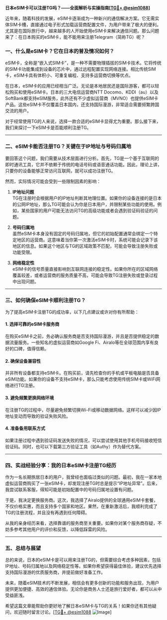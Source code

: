 **日本eSIM卡可以注册TG吗？——全面解析与实操指南[[TG💪+ @esim1088](https://t.me/s/esim1088)]**

近年来，随着科技的发展，eSIM卡逐渐成为一种新兴的通信解决方案。它无需实体SIM卡槽，直接通过电子形式加载运营商配置文件，为用户带来了极大的便利。尤其是在国际旅行中，越来越多的人开始使用eSIM卡来解决通信问题。那么问题来了：在日本购买的eSIM卡，能不能用来注册Telegram（简称TG）呢？

### 一、什么是eSIM卡？它在日本的普及情况如何？

eSIM卡，全称是“嵌入式SIM卡”，是一种不需要物理插拔的SIM卡技术。它将传统的SIM卡功能集成到设备的芯片中，通过远程配置实现网络连接。相比传统SIM卡，eSIM卡具有体积小、可重复编程、支持多运营商切换等优点。

在日本，eSIM卡的应用已经相当广泛。无论是本地居民还是国际游客，都可以轻松购买和使用eSIM卡。日本的三大电信运营商NTT Docomo、KDDI（au）以及SoftBank都支持eSIM服务，此外还有不少虚拟运营商（MVNO）也提供eSIM卡产品。这些eSIM卡不仅覆盖日本国内，还支持国际漫游，非常适合需要频繁跨国交流的用户。

对于经常使用TG的人来说，选择一款合适的eSIM卡显得尤为重要。那么接下来，我们来探讨一下eSIM卡是否能顺利注册TG。

---

### 二、eSIM卡能否注册TG？关键在于IP地址与号码归属地

要回答这个问题，我们需要从技术层面进行分析。首先，TG是一个基于互联网的即时通讯工具，它并不依赖于传统的电话号码或语音通话功能。因此，理论上讲，只要你的设备能够正常访问互联网，就可以成功注册TG。

然而，实际情况可能会受到一些限制因素的影响：

1. **IP地址问题**  
   TG在注册时会根据用户的IP地址判断其地理位置。如果你的设备连接的是日本的公网IP地址，那么TG可能会认为你是日本用户，并限制某些功能的使用。例如，某些国家的用户可能无法访问TG的高级功能或者会遇到验证码验证的问题。

2. **号码归属地**  
   虽然eSIM卡本身没有固定的号码归属地，但它的初始配置通常会绑定一个特定地区的运营商。这意味着当你第一次激活eSIM卡时，系统可能会记录下该地区的信息。如果这个地区与TG的区域政策不匹配，可能会导致注册失败或功能受限。

3. **网络稳定性**  
   eSIM卡的信号质量直接影响到互联网连接的稳定性。如果你所在的区域网络覆盖较差，或者运营商的服务质量不高，可能会导致TG注册失败或登录过程中出现问题。

---

### 三、如何确保eSIM卡顺利注册TG？

为了提高eSIM卡注册TG的成功率，以下几点建议或许对你有所帮助：

#### 1. 选择可靠的eSIM卡服务商
在购买eSIM卡之前，务必确认服务商是否支持国际漫游，并且是否提供稳定的数据流量服务。一些知名的虚拟运营商如Google Fi、Airalo等在全球范围内享有良好的口碑，值得信赖。

#### 2. 确保设备兼容性
并非所有设备都支持eSIM卡。在购买前，请先检查你的手机或平板电脑是否具备eSIM功能。如果你的设备不支持eSIM卡，那么只能考虑使用传统SIM卡或WiFi网络进行TG注册。

#### 3. 避免频繁更换网络环境
在注册TG的过程中，尽量避免频繁切换Wi-Fi或移动数据网络。这样可以减少因IP地址变动而导致的验证失败风险。

#### 4. 准备备用联系方式
如果注册过程中遇到验证码发送失败的情况，可以尝试使用其他手机号码接收短信验证码。同时，也可以下载第三方验证工具（如Authy）作为替代方案。

---

### 四、实战经验分享：我的日本eSIM卡注册TG经历

作为一名长期旅居日本的用户，我曾经也面临过类似的问题。最初，我在一家本地虚拟运营商购买了一张eSIM卡，却发现注册TG时总是提示“IP地址异常”。后来，我尝试联系客服，得知可能是初始配置中的号码归属地设置有问题。

于是，我决定更换服务商。这次，我选择了Airalo提供的全球通用eSIM卡套餐，不仅价格实惠，而且支持多个国家和地区。果然，在重新激活后，我顺利完成了TG的注册流程，并且没有再遇到任何障碍。

从我的亲身经历来看，选择靠谱的服务商至关重要。如果你对某个服务商存疑，不妨多参考其他用户的评价和反馈，以降低踩雷的风险。

---

### 五、总结与展望

总的来说，日本的eSIM卡是可以用来注册TG的，但需要综合考虑多种因素，包括IP地址、号码归属地以及网络稳定性等。如果你希望获得最佳体验，建议优先选择支持国际漫游的优质服务商，并提前做好准备工作。

未来，随着eSIM技术的不断发展，相信会有更多创新的功能和服务出现，为用户提供更加便捷、高效的通信体验。无论你是商务人士还是旅行爱好者，都可以从中受益匪浅。

希望这篇文章能帮助你更好地了解日本eSIM卡与TG的关系！如果你还有其他疑问，欢迎随时留言讨论。[[TG💪+ @esim1088](https://t.me/s/esim1088) ![Image](https://i.postimg.cc/4NQfJmqS/Snipaste-2025-05-13-00-14-12.png)]